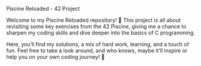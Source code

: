 Piscine Reloaded - 42 Project



Welcome to my Piscine Reloaded repository! 🎉 This project is all about revisiting some key exercises from the 42 Piscine, giving me a chance to sharpen my coding skills and dive deeper into the basics of C programming.

Here, you’ll find my solutions, a mix of hard work, learning, and a touch of fun. Feel free to take a look around, and who knows, maybe it’ll inspire or help you on your own coding journey! 🚀

